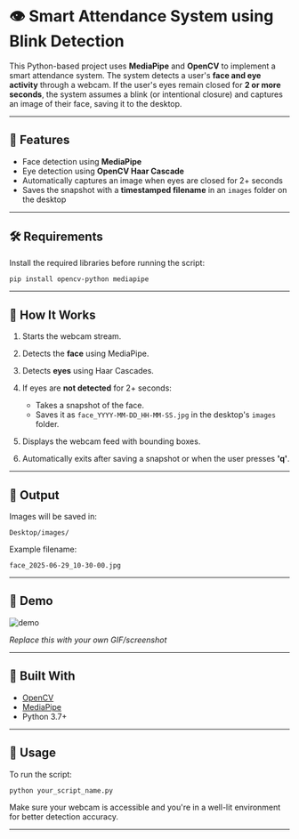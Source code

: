 # 👁️ Smart Attendance System using Blink Detection

This Python-based project uses **MediaPipe** and **OpenCV** to implement a smart attendance system. The system detects a user's **face and eye activity** through a webcam. If the user's eyes remain closed for **2 or more seconds**, the system assumes a blink (or intentional closure) and captures an image of their face, saving it to the desktop.

---

## 📌 Features

* Face detection using **MediaPipe**
* Eye detection using **OpenCV Haar Cascade**
* Automatically captures an image when eyes are closed for 2+ seconds
* Saves the snapshot with a **timestamped filename** in an `images` folder on the desktop

---

## 🛠️ Requirements

Install the required libraries before running the script:

```bash
pip install opencv-python mediapipe
```

---

## 🚀 How It Works

1. Starts the webcam stream.
2. Detects the **face** using MediaPipe.
3. Detects **eyes** using Haar Cascades.
4. If eyes are **not detected** for 2+ seconds:

   * Takes a snapshot of the face.
   * Saves it as `face_YYYY-MM-DD_HH-MM-SS.jpg` in the desktop's `images` folder.
5. Displays the webcam feed with bounding boxes.
6. Automatically exits after saving a snapshot or when the user presses **'q'**.

---

## 📁 Output

Images will be saved in:

```
Desktop/images/
```

Example filename:

```
face_2025-06-29_10-30-00.jpg
```

---

## 📸 Demo

![demo](https://github.com/your-username/your-repo-name/assets/demo-placeholder.gif)

*Replace this with your own GIF/screenshot*

---

## 🧠 Built With

* [OpenCV](https://opencv.org/)
* [MediaPipe](https://google.github.io/mediapipe/)
* Python 3.7+

---

## 📌 Usage

To run the script:

```bash
python your_script_name.py
```

Make sure your webcam is accessible and you're in a well-lit environment for better detection accuracy.

---

